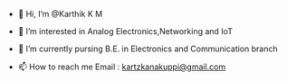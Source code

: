 - 👋 Hi, I’m @Karthik K M
- 👀 I’m interested in Analog Electronics,Networking and IoT
- 🌱 I’m currently pursing B.E. in Electronics and Communication branch

- 📫 How to reach me 
  Email : kartzkanakuppi@gmail.com

<!---
karthikkanakuppi/karthikkanakuppi is a ✨ special ✨ repository because its `README.md` (this file) appears on your GitHub profile.
You can click the Preview link to take a look at your changes.
--->
